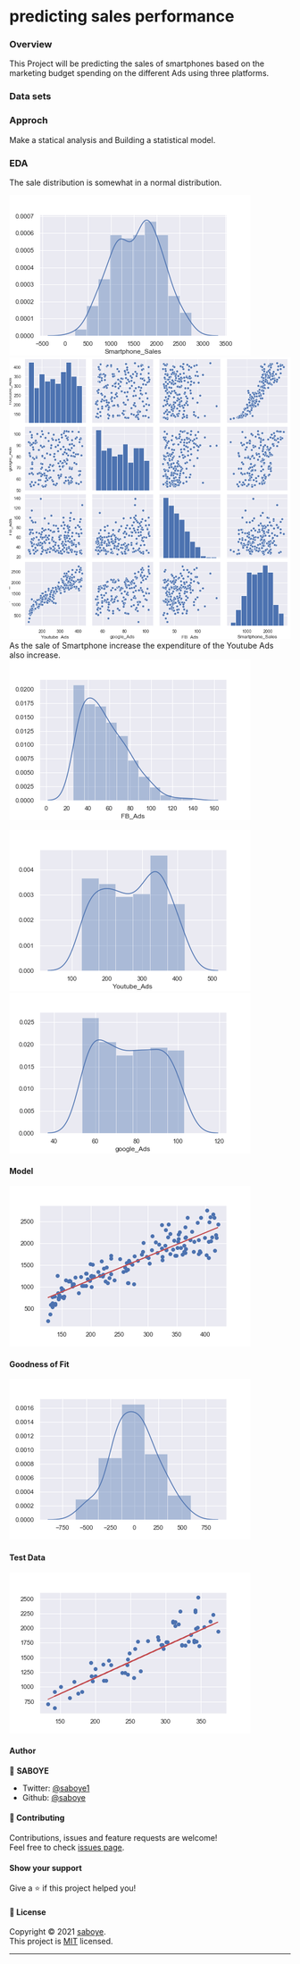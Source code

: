 # predicting sales performance

### Overview
This Project will be predicting the sales of smartphones based on the marketing budget spending on the different Ads using three platforms. 

### Data sets

### Approch 
Make a statical analysis and Building a statistical model. 

### EDA 
 The sale distribution is somewhat in a normal distribution. 
 
<img src="./images/sales.png" alt="sales">
 
<img src="./images/pairplot.png" alt="sales">
As the sale of Smartphone increase the expenditure of the Youtube Ads also increase. 

<img src="./images/facebook.png" alt="sales">


<img src="./images/youtub.png" alt="sales"><img src="./images/google.png" alt="sales"></li>

#### Model 
<img src="./images/model.png" alt="sales">

#### Goodness of Fit 
<img src="./images/result.png" alt="sales">

#### Test Data 
<img src="./images/test.png" alt="sales">




#### Author

👤 **SABOYE**

* Twitter: [@saboye1](https://twitter.com/saboye1 )
* Github: [@saboye](https://github.com/saboye)

#### 🤝 Contributing

Contributions, issues and feature requests are welcome!<br />Feel free to check [issues page](https://github.com/saboye/predicting-sales-performance/issues).

#### Show your support

Give a ⭐️ if this project helped you!

#### 📝 License

Copyright © 2021 [saboye](https://github.com/saboye).<br />
This project is [MIT](https://github.com/saboye/predicting-sales-performance/blob/master/LICENSE) licensed.

***
